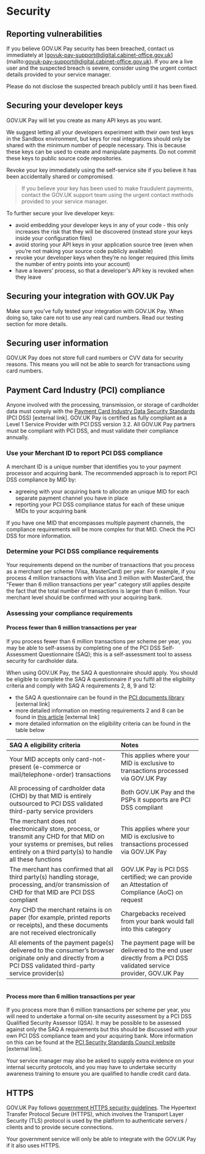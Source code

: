 # Security

## Reporting vulnerabilities

If you believe GOV.UK Pay security has been breached, contact us immediately at [govuk-pay-support@digital.cabinet-office.gov.uk] (mailto:govuk-pay-support@digital.cabinet-office.gov.uk). If you are a live user and the suspected breach is severe, consider using the urgent contact details provided to your service manager.

Please do not disclose the suspected breach publicly until it has been fixed.

## Securing your developer keys

GOV.UK Pay will let you create as many API keys as you want.

We suggest letting all your developers experiment with their own test keys in the Sandbox environment, but keys for real integrations should only be shared with the minimum number of people necessary. This is because these keys can be used to create and manipulate payments. Do not commit these keys to public source code repositories.

Revoke your key immediately using the self-service site if you believe it has been accidentally shared or compromised.

> If you believe your key has been used to make fraudulent payments, contact the GOV.UK support team using the urgent contact methods provided to your service manager.


To further secure your live developer keys:

 - avoid embedding your developer keys in any of your code - this only increases the risk that they will be discovered (instead store your keys inside your configuration files)
 - avoid storing your API keys in your application source tree (even when you’re not making your source code publicly available)
 - revoke your developer keys when they’re no longer required (this limits the number of entry points into your account)
 - have a leavers’ process, so that a developer's API key is revoked when they leave

## Securing your integration with GOV.UK Pay

Make sure you’ve fully tested your integration with GOV.UK Pay. When doing so, take care not to use any real card numbers. Read our testing section for more details.

## Securing user information

GOV.UK Pay does not store full card numbers or CVV data for security reasons. This means you will not be able to search for transactions using card numbers.

## Payment Card Industry (PCI) compliance

Anyone involved with the processing, transmission, or storage of cardholder data must comply with the [Payment Card Industry Data Security Standards](https://www.pcisecuritystandards.org/) (PCI DSS) [external link]. GOV.UK Pay is certified as fully compliant as a Level 1 Service Provider with PCI DSS version 3.2. All GOV.UK Pay partners must be compliant with PCI DSS, and must validate their compliance annually.

### Use your Merchant ID to report PCI DSS compliance

A merchant ID is a unique number that identifies you to your payment processor and acquiring bank. The recommended approach is to report PCI DSS compliance by MID by:

- agreeing with your acquiring bank to allocate an unique MID for each separate payment channel you have in place
- reporting your PCI DSS compliance status for each of these unique MIDs to your acquiring bank

If you have one MID that encompasses multiple payment channels, the compliance requirements will be more complex for that MID. Check the PCI DSS for more information.

### Determine your PCI DSS compliance requirements

Your requirements depend on the number of transactions that you process as a merchant per scheme (Visa, MasterCard) per year. For example, if you process 4 million transactions with Visa and 3 million with MasterCard, the "Fewer than 6 million transactions per year" category still applies despite the fact that the total number of transactions is larger than 6 million. Your merchant level should be confirmed with your acquiring bank.

### Assessing your compliance requirements

#### Process fewer than 6 million transactions per year

If you process fewer than 6 million transactions per scheme per year, you may be able to self-assess by completing one of the PCI DSS Self-Assessment Questionnaire (SAQ); this is a self-assessment tool to assess security for cardholder data.

When using GOV.UK Pay, the SAQ A questionnaire should apply. You should be eligible to complete the SAQ A questionnaire if you fulfil all the eligibility criteria and comply with SAQ A requirements 2, 8, 9 and 12:

- the SAQ A questionnaire can be found in the [PCI documents library](https://www.pcisecuritystandards.org/document_library) [external link]
- more detailed information on meeting requirements 2 and 8 can be found in [this article](https://pcissc.secure.force.com/faq/articles/Frequently_Asked_Question/How-do-PCI-DSS-Requirements-2-and-8-apply-to-SAQ-A-merchants) [external link]
- more detailed information on the eligibility criteria can be found in the table below

| SAQ A eligibility criteria | Notes |
| :---- | :---- |
| Your MID accepts only card-not-present (e-commerce or mail/telephone-order) transactions | This applies where your MID is exclusive to transactions processed via GOV.UK Pay |
| All processing of cardholder data (CHD) by that MID is entirely outsourced to PCI DSS validated third-party service providers |  Both GOV.UK Pay and the PSPs it supports are PCI DSS compliant|
| The merchant does not electronically store, process, or transmit any CHD for that MID on your systems or premises, but relies entirely on a third party(s) to handle all these functions | This applies where your MID is exclusive to transactions processed via GOV.UK Pay |
| The merchant has confirmed that all third party(s) handling storage, processing, and/or transmission of CHD for that MID are PCI DSS compliant | GOV.UK Pay is PCI DSS certified; we can provide an Attestation of Compliance (AoC) on request |
| Any CHD the merchant retains is on paper (for example, printed reports or receipts), and these documents are not received electronically | Chargebacks received from your bank would fall into this category |
| All elements of the payment page(s) delivered to the consumer’s browser originate only and directly from a PCI DSS validated third-party service provider(s) | The payment page will be delivered to the end user directly from a PCI DSS validated service provider, GOV.UK Pay |

<div style="height:1px;font-size:1px;">&nbsp;</div>

#### Process more than 6 million transactions per year

If you process more than 6 million transactions per scheme per year, you will need to undertake a formal on-site security assessment by a PCI DSS Qualified Security Assessor (QSA). It may be possible to be assessed against only the SAQ A requirements but this should be discussed with your own PCI DSS compliance team and your acquiring bank. More information on this can be found at the [PCI Security Standards Council website](https://www.pcisecuritystandards.org) [external link].

Your service manager may also be asked to supply extra evidence on your internal security protocols, and you may have to undertake security awareness training to ensure you are qualified to handle credit card data.

## HTTPS

GOV.UK Pay follows [government HTTPS security guidelines](https://www.gov.uk/service-manual/domain-names/https.html). The Hypertext Transfer Protocol Secure (HTTPS), which involves the Transport Layer Security  (TLS) protocol is used by the platform to authenticate servers / clients and to provide secure connections.

Your government service will only be able to integrate with the GOV.UK Pay if it also uses HTTPS.
